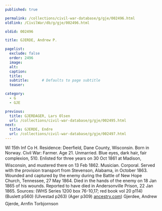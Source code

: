 ```yaml
---
published: true

permalink: /collections/civil-war-database/g/gje/002496.html
oldlink: /CivilWar/db/g/gje/002496.html

oldid: 002496

title: GJERDE, Andrew P.

pagelist:
  exclude: false
  order: 2496
  image: 
  alt:
  caption:
  title:
  subtitle:      # Defaults to page subtitle
  teaser:

category: 
  - G 
  - GJE

previous:
  title: GJERDAGER, Lars Olsen
  url: /collections/civil-war-database/g/gje/002495.html  
next:
  title: GJERDE, Endre
  url: /collections/civil-war-database/g/gje/002497.html   
---
```

WI 15th Inf Co H. Residence: Deerfield, Dane County, Wisconsin. Born in Norway. Civil War: Farmer. Age 21. Unmarried. Blue eyes, dark hair, fair complexion, 5&#146;10&#148;. Enlisted for three years on 30 Oct 1861 at Madison, Wisconsin, and mustered there on 13 Feb 1862. Musician. Corporal. Served with the provision transport from Stevenson, Alabama, in October 1863. Wounded and captured by the enemy during the Battle of New Hope Church, Tennessee, 27 May 1864. Died in the hands of the enemy on 18 Jan 1865 of his wounds. Reported to have died in Andersonville Prison, 22 Jan 1865. Sources: (WHS Series 1200 box 76-10,17; red book vol 20 p114) (Buslett p560) (Ulvestad p263) (Ager p309) [ancestry.com](http://ancestry.com/)) &#147;Gjerdee, Andrew&#148; &#147;Gjerde, Arnfin Torbjornson&#148;